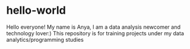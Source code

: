 # hello-world
Hello everyone!
My name is Anya, I am a data analysis newcomer and technology lover:)
This repository is for training projects under my data analytics/programming studies

